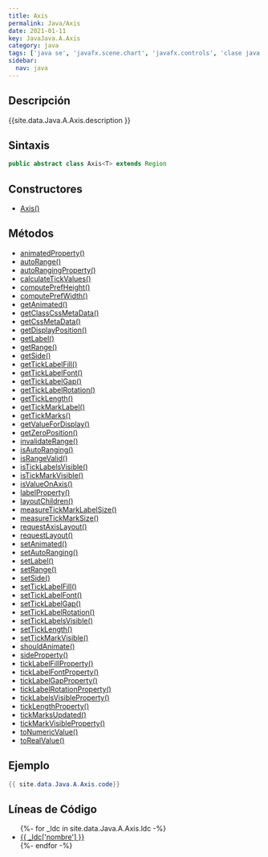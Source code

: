```yaml
---
title: Axis
permalink: Java/Axis
date: 2021-01-11
key: JavaJava.A.Axis
category: java
tags: ['java se', 'javafx.scene.chart', 'javafx.controls', 'clase java', 'JavaFX 2.0']
sidebar: 
  nav: java
---
```


## Descripción
{{site.data.Java.A.Axis.description }}

## Sintaxis
~~~java
public abstract class Axis<T> extends Region
~~~

## Constructores
* [Axis()](/Java/Axis/Axis/)

## Métodos
* [animatedProperty()](/Java/Axis/animatedProperty)
* [autoRange()](/Java/Axis/autoRange)
* [autoRangingProperty()](/Java/Axis/autoRangingProperty)
* [calculateTickValues()](/Java/Axis/calculateTickValues)
* [computePrefHeight()](/Java/Axis/computePrefHeight)
* [computePrefWidth()](/Java/Axis/computePrefWidth)
* [getAnimated()](/Java/Axis/getAnimated)
* [getClassCssMetaData()](/Java/Axis/getClassCssMetaData)
* [getCssMetaData()](/Java/Axis/getCssMetaData)
* [getDisplayPosition()](/Java/Axis/getDisplayPosition)
* [getLabel()](/Java/Axis/getLabel)
* [getRange()](/Java/Axis/getRange)
* [getSide()](/Java/Axis/getSide)
* [getTickLabelFill()](/Java/Axis/getTickLabelFill)
* [getTickLabelFont()](/Java/Axis/getTickLabelFont)
* [getTickLabelGap()](/Java/Axis/getTickLabelGap)
* [getTickLabelRotation()](/Java/Axis/getTickLabelRotation)
* [getTickLength()](/Java/Axis/getTickLength)
* [getTickMarkLabel()](/Java/Axis/getTickMarkLabel)
* [getTickMarks()](/Java/Axis/getTickMarks)
* [getValueForDisplay()](/Java/Axis/getValueForDisplay)
* [getZeroPosition()](/Java/Axis/getZeroPosition)
* [invalidateRange()](/Java/Axis/invalidateRange)
* [isAutoRanging()](/Java/Axis/isAutoRanging)
* [isRangeValid()](/Java/Axis/isRangeValid)
* [isTickLabelsVisible()](/Java/Axis/isTickLabelsVisible)
* [isTickMarkVisible()](/Java/Axis/isTickMarkVisible)
* [isValueOnAxis()](/Java/Axis/isValueOnAxis)
* [labelProperty()](/Java/Axis/labelProperty)
* [layoutChildren()](/Java/Axis/layoutChildren)
* [measureTickMarkLabelSize()](/Java/Axis/measureTickMarkLabelSize)
* [measureTickMarkSize()](/Java/Axis/measureTickMarkSize)
* [requestAxisLayout()](/Java/Axis/requestAxisLayout)
* [requestLayout()](/Java/Axis/requestLayout)
* [setAnimated()](/Java/Axis/setAnimated)
* [setAutoRanging()](/Java/Axis/setAutoRanging)
* [setLabel()](/Java/Axis/setLabel)
* [setRange()](/Java/Axis/setRange)
* [setSide()](/Java/Axis/setSide)
* [setTickLabelFill()](/Java/Axis/setTickLabelFill)
* [setTickLabelFont()](/Java/Axis/setTickLabelFont)
* [setTickLabelGap()](/Java/Axis/setTickLabelGap)
* [setTickLabelRotation()](/Java/Axis/setTickLabelRotation)
* [setTickLabelsVisible()](/Java/Axis/setTickLabelsVisible)
* [setTickLength()](/Java/Axis/setTickLength)
* [setTickMarkVisible()](/Java/Axis/setTickMarkVisible)
* [shouldAnimate()](/Java/Axis/shouldAnimate)
* [sideProperty()](/Java/Axis/sideProperty)
* [tickLabelFillProperty()](/Java/Axis/tickLabelFillProperty)
* [tickLabelFontProperty()](/Java/Axis/tickLabelFontProperty)
* [tickLabelGapProperty()](/Java/Axis/tickLabelGapProperty)
* [tickLabelRotationProperty()](/Java/Axis/tickLabelRotationProperty)
* [tickLabelsVisibleProperty()](/Java/Axis/tickLabelsVisibleProperty)
* [tickLengthProperty()](/Java/Axis/tickLengthProperty)
* [tickMarksUpdated()](/Java/Axis/tickMarksUpdated)
* [tickMarkVisibleProperty()](/Java/Axis/tickMarkVisibleProperty)
* [toNumericValue()](/Java/Axis/toNumericValue)
* [toRealValue()](/Java/Axis/toRealValue)

## Ejemplo
~~~java
{{ site.data.Java.A.Axis.code}}
~~~

## Líneas de Código
<ul>
{%- for _ldc in site.data.Java.A.Axis.ldc -%}
   <li>
       <a href="{{_ldc['url'] }}">{{ _ldc['nombre'] }}</a>
   </li>
{%- endfor -%}
</ul>

